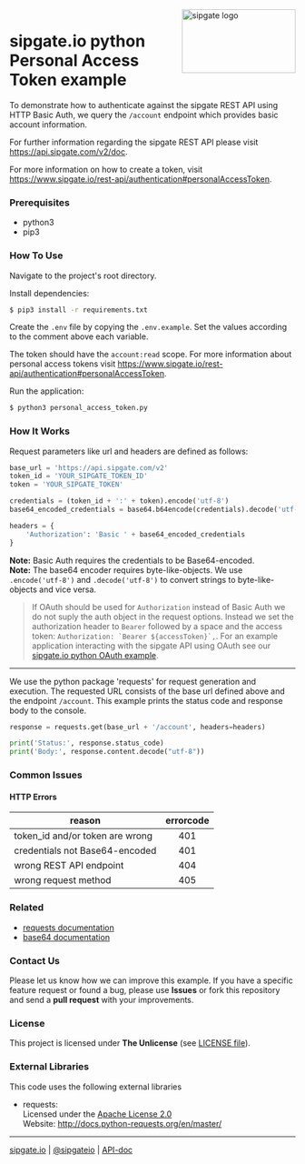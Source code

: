 <img src="https://www.sipgatedesign.com/wp-content/uploads/wort-bildmarke_positiv_2x.jpg" alt="sipgate logo" title="sipgate" align="right" height="112" width="200"/>

# sipgate.io python Personal Access Token example

To demonstrate how to authenticate against the sipgate REST API using HTTP Basic Auth, we query the `/account` endpoint which provides basic account information.

For further information regarding the sipgate REST API please visit https://api.sipgate.com/v2/doc.

For more information on how to create a token, visit https://www.sipgate.io/rest-api/authentication#personalAccessToken.

### Prerequisites

- python3
- pip3

### How To Use

Navigate to the project's root directory.

Install dependencies:

```bash
$ pip3 install -r requirements.txt
```

Create the `.env` file by copying the `.env.example`. Set the values according to the comment above each variable.

The token should have the `account:read` scope. For more information about personal access tokens visit https://www.sipgate.io/rest-api/authentication#personalAccessToken.

Run the application:

```bash
$ python3 personal_access_token.py
```

### How It Works

Request parameters like url and headers are defined as follows:

```python
base_url = 'https://api.sipgate.com/v2'
token_id = 'YOUR_SIPGATE_TOKEN_ID'
token = 'YOUR_SIPGATE_TOKEN'

credentials = (token_id + ':' + token).encode('utf-8')
base64_encoded_credentials = base64.b64encode(credentials).decode('utf-8')

headers = {
    'Authorization': 'Basic ' + base64_encoded_credentials
}
```

**Note:** Basic Auth requires the credentials to be Base64-encoded.  
**Note:** The base64 encoder requires byte-like-objects. We use `.encode('utf-8')` and `.decode('utf-8')` to convert strings to byte-like-objects and vice versa.

> If OAuth should be used for `Authorization` instead of Basic Auth we do not suply the auth object in the request options. Instead we set the authorization header to `Bearer` followed by a space and the access token: `` Authorization: `Bearer ${accessToken}`, ``. For an example application interacting with the sipgate API using OAuth see our [sipgate.io python OAuth example](https://github.com/sipgate-io/sipgateio-oauth-python).

---

We use the python package 'requests' for request generation and execution.
The requested URL consists of the base url defined above and the endpoint `/account`.
This example prints the status code and response body to the console.

```python
response = requests.get(base_url + '/account', headers=headers)

print('Status:', response.status_code)
print('Body:', response.content.decode("utf-8"))
```

### Common Issues

#### HTTP Errors

| reason                          | errorcode |
| ------------------------------- | :-------: |
| token_id and/or token are wrong |    401    |
| credentials not Base64-encoded  |    401    |
| wrong REST API endpoint         |    404    |
| wrong request method            |    405    |

### Related

- [requests documentation](http://docs.python-requests.org/en/master/)
- [base64 documentation](https://docs.python.org/3/library/base64.html)

### Contact Us

Please let us know how we can improve this example.
If you have a specific feature request or found a bug, please use **Issues** or fork this repository and send a **pull request** with your improvements.

### License

This project is licensed under **The Unlicense** (see [LICENSE file](./LICENSE)).

### External Libraries

This code uses the following external libraries

- requests:  
   Licensed under the [Apache License 2.0](https://www.apache.org/licenses/LICENSE-2.0)  
   Website: http://docs.python-requests.org/en/master/

---

[sipgate.io](https://www.sipgate.io) | [@sipgateio](https://twitter.com/sipgateio) | [API-doc](https://api.sipgate.com/v2/doc)
